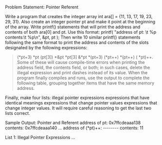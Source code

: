 Problem Statement:
Pointer Referent

Write a program that creates the integer array int ara[] = {11, 13, 17, 19, 23, 29, 31}.
Also create an integer pointer pt and make it point at the beginning of the array.
Write printf() statements that will print the address and contents of both ara[0] and pt. Use this format: printf( "address of pt: \t %p contents:\t %p\n", &pt, pt );
Then write 10 similar printf() statements following the same format to print the address and contents of the slots designated by the following expressions:
> (*pt+3)
> *pt
> (pt[3])
> *&pt
> *pt[3]
> &*pt
> *(pt+3)
> (*pt++)
> *(pt++)
>( *pt)++.
Some of these will cause compile-time errors when printing the address field, the contents field, or both; in such cases,
delete the illegal expression and print dashes instead of its value.
When the program finally compiles and runs, use the output to complete the following table, grouping together items that have
the same memory address.

Finally, make four lists:
illegal pointer expressions
expressions that have identical meanings
expressions that change pointer values
expressions that change integer values. It will require careful reasoning to get the last two lists correct.

Sample Output:
Pointer and Referent
  address of pt:           0x7ffcdeaaa138 contents:        0x7ffcdeaaa140
  ...
  address of (*pt)++:      -------- contents:      11
        
List 1: Illegal Pointer Expressions
...

